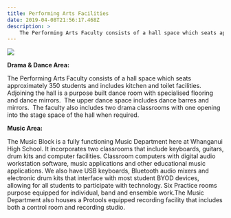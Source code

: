 ```yaml
---
title: Performing Arts Facilities
date: 2019-04-08T21:56:17.468Z
description: >
    The Performing Arts Faculty consists of a hall space which seats approximately 350 students and includes kitchen and toilet facilities.  Adjoining the hall is a purpose built dance room with specialised flooring and dance mirrors.  The upper dance space includes dance barres and mirrors.  The faculty also includes two drama classrooms with one opening into the stage space of the hall when required.
---
```

**![](/uploads/5b88ab8aff2a7c03cc0005f5/Performing-Arts---combined.jpg)**

**Drama & Dance Area:**

The Performing Arts Faculty consists of a hall space which seats approximately 350 students and includes kitchen and toilet facilities.  Adjoining the hall is a purpose built dance room with specialised flooring and dance mirrors.  The upper dance space includes dance barres and mirrors.  The faculty also includes two drama classrooms with one opening into the stage space of the hall when required.

**Music Area:**

The Music Block is a fully functioning Music Department here at Whanganui High School. It incorporates two classrooms that include keyboards, guitars, drum kits and computer facilities. Classroom computers with digital audio workstation software, music applications and other educational music applications. We also have USB keyboards, Bluetooth audio mixers and electronic drum kits that interface with most student BYOD devices, allowing for all students to participate with technology. Six Practice rooms purpose equipped for individual, band and ensemble work.The Music Department also houses a Protools equipped recording facility that includes both a control room and recording studio.